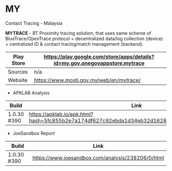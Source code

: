 # MY
Contact Tracing - Malaysia

**MYTRACE** - BT Proximity tracing solution, that uses same scheme of BlueTrace/OpenTrace protocol = decentralized data/log collection (device) + centralized ID & contact tracing/match management (backend).

Play Store | https://play.google.com/store/apps/details?id=my.gov.onegovappstore.mytrace
-----------|----------------------------------------------------------------------------
Sources | n/a
Website | https://www.mosti.gov.my/web/en/mytrace/

- APKLAB Analysis

Build | Link
------|-----
1.0.30 #390 | https://apklab.io/apk.html?hash=5fc855b2e7a174df627c92ebda1d34eb32d1628eb5c74b468185f7f38c0a46de

- JoeSandbox Report

Build | Link
------|-----
1.0.30 #390 | https://www.joesandbox.com/analysis/238206/0/html
